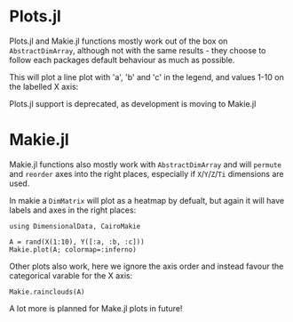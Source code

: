 # Plots.jl

Plots.jl and Makie.jl functions mostly work out of the box on `AbstractDimArray`,
although not with the same results - they choose to follow each packages default
behaviour as much as possible. 

This will plot a line plot with 'a', 'b' and 'c' in the legend,
and values 1-10 on the labelled X axis:


Plots.jl support is deprecated, as development is moving to Makie.jl


# Makie.jl

Makie.jl functions also mostly work with `AbstractDimArray` and will `permute` and 
`reorder` axes into the right places, especially if `X`/`Y`/`Z`/`Ti` dimensions are used.

In makie a `DimMatrix` will plot as a heatmap by defualt, but again it will have labels 
and axes in the right places:

```@example Makie
using DimensionalData, CairoMakie

A = rand(X(1:10), Y([:a, :b, :c]))
Makie.plot(A; colormap=:inferno)
```

Other plots also work, here we ignore the axis order and instead favour the
categorical varable for the X axis:

```@example Makie
Makie.rainclouds(A)
```

A lot more is planned for Make.jl plots in future!
